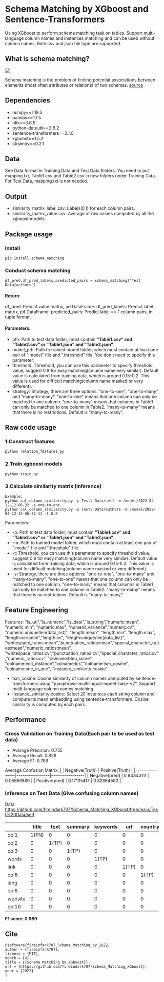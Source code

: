 # Schema Matching by XGboost and Sentence-Transformers
Using XGboost to perform schema matching task on tables. Support multi-language column names and instances matching and can be used without column names. Both csv and json file type are supported.

## What is schema matching?

![](https://media.springernature.com/lw785/springer-static/image/prt%3A978-0-387-39940-9%2F19/MediaObjects/978-0-387-39940-9_19_Part_Fig4-962_HTML.jpg)

Schema matching is the problem of finding potential associations between elements (most often attributes or relations) of two schemas. 
[source](https://link.springer.com/referenceworkentry/10.1007/978-3-319-77525-8_20)

## Dependencies

- numpy==1.19.5
- pandas==1.1.5
- nltk==3.6.5
- python-dateutil==2.8.2
- sentence-transformers==2.1.0
- xgboost==1.5.2
- strsimpy==0.2.1

## Data

See Data format in Training Data and Test Data folders. You need to put mapping.txt, Table1.csv and Table2.csv in new folders under Training Data. For Test Data, mapping.txt is not needed.

## Output

- similarity_matrix_label.csv: Labels(0,1) for each column pairs.
- similarity_matrix_value.csv: Average of raw values computed by all the xgboost models.

## Package usage

### Install 

```
pip install schema_matching
```

### Conduct schema matching

```
df_pred,df_pred_labels,predicted_pairs = schema_matching("Test Data/authors")
```

#### Return:
df_pred: Predict value matrix, pd.DataFrame.
df_pred_labels: Predict label matrix, pd.DataFrame.
predicted_pairs: Predict label == 1 column pairs, in tuple format.

#### Parameters:
- pth: Path to test data folder, must contain **"Table1.csv" and "Table2.csv" or "Table1.json" and "Table2.json"**.
- model_pth: Path to trained model folder, which must contain at least one pair of ".model" file and ".threshold" file. You don't need to specify this parameter.
- threshold: Threshold, you can use this parameter to specify threshold value, suggest 0.9 for easy matching(column name very similar). Default value is calculated from training data, which is around 0.15-0.2. This value is used for difficult matching(column name masked or very different).
- strategy: Strategy, there are three options: "one-to-one", "one-to-many" and "many-to-many". "one-to-one" means that one column can only be matched to one column. "one-to-many" means that columns in Table1 can only be matched to one column in Table2. "many-to-many" means that there is no restrictions. Default is "many-to-many".

## Raw code usage

### 1.Construct features
```
python relation_features.py
```
### 2.Train xgboost models
```
python train.py
```
### 3.Calculate similarity matrix (inference)
```
Example: 
python cal_column_similarity.py -p Test\ Data/self -m /model/2022-04-12-12-06-32 -s one-to-one
python cal_column_similarity.py -p Test\ Data/authors -m /model/2022-04-12-12-06-32-11 -t 0.9
```
Parameters:
- -p: Path to test data folder, must contain **"Table1.csv" and "Table2.csv" or "Table1.json" and "Table2.json"**.
- -m: Path to trained model folder, which must contain at least one pair of ".model" file and ".threshold" file.
- -t: Threshold, you can use this parameter to specify threshold value, suggest 0.9 for easy matching(column name very similar). Default value is calculated from training data, which is around 0.15-0.2. This value is used for difficult matching(column name masked or very different).
- -s: Strategy, there are three options: "one-to-one", "one-to-many" and "many-to-many". "one-to-one" means that one column can only be matched to one column. "one-to-many" means that columns in Table1 can only be matched to one column in Table2. "many-to-many" means that there is no restrictions. Default is "many-to-many".
## Feature Engineering

Features: "is_url","is_numeric","is_date","is_string","numeric:mean", "numeric:min", "numeric:max", "numeric:variance","numeric:cv", "numeric:unique/len(data_list)", "length:mean", "length:min", "length:max", "length:variance","length:cv", "length:unique/len(data_list)", "whitespace_ratios:mean","punctuation_ratios:mean","special_character_ratios:mean","numeric_ratios:mean", "whitespace_ratios:cv","punctuation_ratios:cv","special_character_ratios:cv","numeric_ratios:cv", "colname:bleu_score", "colname:edit_distance","colname:lcs","colname:tsm_cosine", "colname:one_in_one", "instance_similarity:cosine"

- tsm_cosine: Cosine similarity of column names computed by sentence-transformers using "paraphrase-multilingual-mpnet-base-v2". Support multi-language column names matching.
- instance_similarity:cosine: Select 20 instances each string column and compute its mean embedding using sentence-transformers. Cosine similarity is computed by each pairs. 

## Performance

### Cross Validation on Training Data(Each pair to be used as test data)

- Average Precision: 0.755
- Average Recall: 0.829
- Average F1: 0.766

Average Confusion Matrix:
|                | Negative(Truth) | Positive(Truth) |
|----------------|-----------------|-----------------|
| Negative(pred) | 0.94343111      | 0.05656889      |
| Positive(pred) | 0.17135417       | 0.82864583       |

### Inference on Test Data (Give confusing column names)

Data: https://github.com/fireindark707/Schema_Matching_XGboost/tree/main/Test%20Data/self

|         | title      | text       | summary    | keywords   | url        | country    | language   | domain     | name  | timestamp  |
|---------|------------|------------|------------|------------|------------|------------|------------|------------|-------|------------|
| col1    | 1(FN) | 0  | 0          | 0          | 0          | 0          | 0          | 0          | 0     | 0          |
| col2    | 0          | 1(TP) | 0  | 0          | 0          | 0          | 0          | 0          | 0     | 0          |
| col3    | 0          | 0          | 1(TP) | 0          | 0          | 0          | 0          | 0          | 0     | 0          |
| words   | 0          | 0          | 0          | 1(TP) | 0          | 0          | 0          | 0          | 0     | 0          |
| link    | 0          | 0          | 0          | 0          | 1(TP) | 0          | 0          | 0          | 0     | 0          |
| col6    | 0          | 0          | 0          | 0          | 0          | 1(TP) | 0          | 0          | 0     | 0          |
| lang    | 0          | 0          | 0          | 0          | 0          | 0          | 1(TP) | 0          | 0     | 0          |
| col8    | 0          | 0          | 0          | 0          | 0          | 0          | 0          | 1(TP) | 0     | 0          |
| website | 0          | 0          | 0          | 0          | 0          | 0          | 0          | 0          | 0(FN) | 0          |
| col10   | 0          | 0          | 0          | 0          | 0          | 0          | 0          | 0          | 0     | 1(TP) |

**F1 score: 0.889**

## Cite
```
@software{fireinfark707_Schema_Matching_by_2022,  
author = {fireinfark707},  
license = {MIT},  
month = {4},  
title = {{Schema Matching by XGboost}},  
url = {https://github.com/fireindark707/Schema_Matching_XGboost},  
year = {2022}  
}
```
